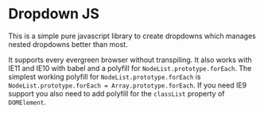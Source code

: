 # Dropdown JS
This is a simple pure javascript library to create dropdowns which manages
nested dropdowns better than most.

It supports every evergreen browser without transpiling. It also works with IE11
and IE10 with babel and a polyfill for `NodeList.prototype.forEach`. The
simplest working polyfill for `NodeList.prototype.forEach` is
`NodeList.prototype.forEach = Array.prototype.forEach`. If you need IE9 support
you also need to add polyfill for the `classList` property of `DOMElement`.

